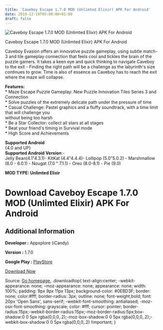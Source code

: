 ```yaml
---
title: 'Caveboy Escape 1.7.0 MOD (Unlimted Elixir) APK For Android'
date: 2019-12-19T05:00:00+01:00
draft: false
---
```


![Caveboy Escape 1.7.0 MOD (Unlimted Elixir) APK For Android](https://i0.wp.com/apkhome.net/wp-content/uploads/2019/11/Caveboy-Escape.png "Caveboy Escape 1.7.0 MOD (Unlimted Elixir) APK For Android")

  

Caveboy Escape 1.7.0 MOD (Unlimted Elixir) APK For Android

Caveboy Evasion offers an innovative puzzle gameplay, using subtle match-3 and tile gameplay connection that feels cool and tickles the brain of the puzzle gamers. It takes a keen eye and quick thinking to navigate Caveboy to the exit - Finding the right path will be a challenge as the labyrinth's size continues to grow. Time is also of essence as Caveboy has to reach the exit where the maze will collapse.

**Features:**  
\* Maze Escape Puzzle Gameplay: New Puzzle Innovation Tiles Series 3 and Connection  
\* Solve puzzles of the extremely delicate path under the pressure of time  
\* Casual Challenge: Pastel graphics and a fluffy soundtrack, with a time limit that will challenge you  
without being too harsh  
\* Be a Star Collector: collect all stars at all stages  
\* Beat your friend's timing in Survival mode  
\* High Score and Achievements

**Supported Android**  
{4.0 and UP}  
**Supported Android Version**:-  
Jelly Bean(4.1"4.3.1)- KitKat (4.4"4.4.4)- Lollipop (5.0"5.0.2) - Marshmallow (6.0 - 6.0.1) - Nougat (7.0 " 7.1.1) - Oreo (8.0-8.1) - Pie (9.0)

**MOD TYPE: Unlimted Elixir**

Download Caveboy Escape 1.7.0 MOD (Unlimted Elixir) APK For Android
===================================================================

Additional Information
----------------------

**Developer :** Appxplore (iCandy)

**Version :** 1.7.0

**Google Play :** [PlayStore](https://play.google.com/store/apps/details?id=com.appxplore.caveboy)

  

[Download Now](https://store4app.co/post/caveboy-escape-1-7-0-mod-unlimted-elixir-apk-for-android_1574435095)

  
Source: [Go homepage.](https://store4app.co/post/caveboy-escape-1-7-0-mod-unlimted-elixir-apk-for-android_1574435095) .downloadtop{ text-align:center; -webkit-appearance: none; -moz-appearance: none; appearance: none; width: 100%; padding: 9px 9px 11px 13px; background-color: #0EBD3F; border: none; color:#fff; border-radius: 3px; outline: none; font-weight;bold; font: 20px 'Open Sans', sans-serif; -webkit-font-smoothing: antialiased; -moz-osx-font-smoothing: grayscale; color: #fff; cursor: pointer; border-radius:15px;-webkit-border-radius:15px;-moz-border-radius:5px;box-shadow:0 0 5px rgba(0,0,0,.2);-moz-box-shadow:0 0 5px rgba(0,0,0,.2);-webkit-box-shadow:0 0 5px rgba(0,0,0,.2) !important; }